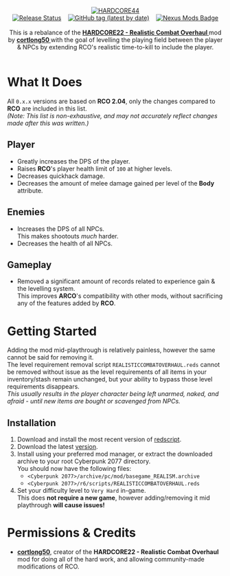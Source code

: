
<p align="center">
  <a href="https://www.nexusmods.com/cyberpunk2077/mods/4325"><img alt="HARDCORE44" src="https://i.imgur.com/4EWGJmh.png"></a><br />
  <a href="https://github.com/radj307/actions/workflows/Generate-Release.yml"><img alt="Release Status" src="https://img.shields.io/github/workflow/status/radj307/HARDCORE44/Generate-Release?label=Release%20Generator&logo=github&style=flat-square"></a>&nbsp;&nbsp;&nbsp;&nbsp;<a href="https://github.com/radj307/HARDCORE44/releases"><img alt="GitHub tag (latest by date)" src="https://img.shields.io/github/v/tag/radj307/HARDCORE44?label=Latest%20Version&logo=github&style=flat-square"></a>&nbsp;&nbsp;&nbsp;&nbsp;<a href="https://www.nexusmods.com/cyberpunk2077/mods/4325"><img alt="Nexus Mods Badge" src="https://img.shields.io/endpoint?url=https%3A%2F%2Fgist.githubusercontent.com%2Fradj307%2Fe9a80731ee236cc67fb00b698e75201e%2Fraw%2F5230074dfb1a60fba917a1232f9382fa5cfec5db%2Fendpoint.json&style=flat-square"></a><br/><br/>
  This is a rebalance of the <a href="https://www.nexusmods.com/cyberpunk2077/mods/1908"><b>HARDCORE22 - Realistic Combat Overhaul </b></a> mod by <a href="https://www.nexusmods.com/cyberpunk2077/users/4838313"><b>cortlong50 </b></a> with the goal of levelling the playing field between the player & NPCs by extending RCO's realistic time-to-kill to include the player.<br/><br/>
</p>


# What It Does

All `0.x.x` versions are based on __RCO 2.04__, only the changes compared to __RCO__ are included in this list.  
_(Note: This list is non-exhaustive, and may not accurately reflect changes made after this was written.)_

## Player

- Greatly increases the DPS of the player.
- Raises **RCO**'s player health limit of `100` at higher levels.
- Decreases quickhack damage.
- Decreases the amount of melee damage gained per level of the __Body__ attribute.

## Enemies

- Increases the DPS of all NPCs.  
  This makes shootouts _much_ harder.  
- Decreases the health of all NPCs.

## Gameplay

- Removed a significant amount of records related to experience gain & the levelling system.  
  This improves **ARCO**'s compatibility with other mods, without sacrificing any of the features added by **RCO**.  


# Getting Started

Adding the mod mid-playthrough is relatively painless, however the same cannot be said for removing it.  
The level requirement removal script `REALISTICCOMBATOVERHAUL.reds` cannot be removed without issue as the level requirements of all items in your inventory/stash remain unchanged, but your ability to bypass those level requirements disappears.  
_This usually results in the player character being left unarmed, naked, and afraid - until new items are bought or scavenged from NPCs._

## Installation

 1. Download and install the most recent version of [redscript](https://www.nexusmods.com/cyberpunk2077/mods/1511).
 2. Download the latest [version](https://github.com/radj307/HARDCORE44/releases).
 3. Install using your preferred mod manager, or extract the downloaded archive to your root Cyberpunk 2077 directory.  
    You should now have the following files:  
    - `<Cyberpunk 2077>/archive/pc/mod/basegame_REALISM.archive`  
    - `<Cyberpunk 2077>/r6/scripts/REALISTICCOMBATOVERHAUL.reds`  
 4. Set your difficulty level to `Very Hard` in-game.  
    This does __not require a new game__, however adding/removing it mid playthrough __will cause issues!__  


# Permissions & Credits

- **[cortlong50](https://www.nexusmods.com/cyberpunk2077/users/4838313)**, creator of the **HARDCORE22 - Realistic Combat Overhaul** mod for doing all of the hard work, and allowing community-made modifications of RCO.  
